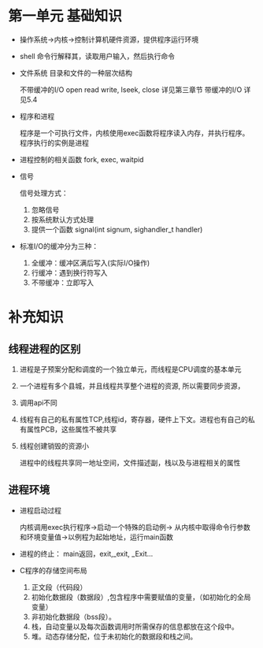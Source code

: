 # 第一单元 基础知识

- 操作系统->内核->控制计算机硬件资源，提供程序运行环境
- shell 命令行解释其，读取用户输入，然后执行命令
- 文件系统 目录和文件的一种层次结构

  不带缓冲的I/O open read write, lseek, close 详见第三章节
  带缓冲的I/O 详见5.4

- 程序和进程

  程序是一个可执行文件，内核使用exec函数将程序读入内存，并执行程序。
  程序执行的实例是进程

- 进程控制的相关函数 fork, exec, waitpid
- 信号

  信号处理方式：
  
  1. 忽略信号
  2. 按系统默认方式处理
  3. 提供一个函数  signal(int signum, sighandler_t handler)

- 标准I/O的缓冲分为三种：

    1. 全缓冲：缓冲区满后写入(实际I/O操作)
    2. 行缓冲：遇到换行符写入
    3. 不带缓冲：立即写入



# 补充知识

## 线程进程的区别
1. 进程是子预案分配和调度的一个独立单元，而线程是CPU调度的基本单元
2. 一个进程有多个县城，并且线程共享整个进程的资源, 所以需要同步资源，
3. 调用api不同
4. 线程有自己的私有属性TCP,线程id，寄存器，硬件上下文。进程也有自己的私有属性PCB，这些属性不被共享
5. 线程创建销毁的资源小


    进程中的线程共享同一地址空间，文件描述副，栈以及与进程相关的属性


## 进程环境

- 进程启动过程

  内核调用exec执行程序->启动一个特殊的启动例-> 从内核中取得命令行参数和环境变量值->以例程为起始地址，运行main函数

- 进程的终止： main返回，exit,_exit, _Exit...

- C程序的存储空间布局

   1. 正文段（代码段）
   2. 初始化数据段（数据段）,包含程序中需要赋值的变量，（如初始化的全局变量）
   3. 非初始化数据段（bss段）。
   4. 栈，自动变量以及每次函数调用时所需保存的信息都放在这个段中。
   5. 堆。动态存储分配，位于未初始化的数据段和栈之间。

   